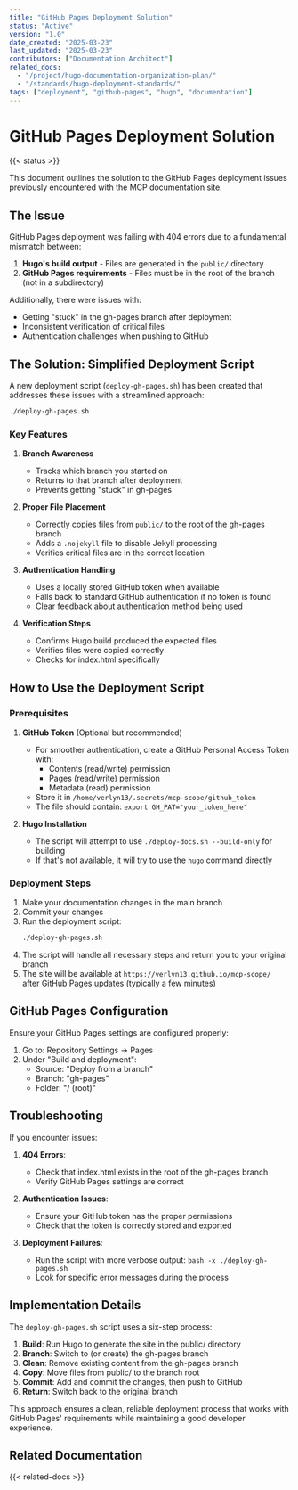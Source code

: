 ```yaml
---
title: "GitHub Pages Deployment Solution"
status: "Active"
version: "1.0"
date_created: "2025-03-23"
last_updated: "2025-03-23"
contributors: ["Documentation Architect"]
related_docs:
  - "/project/hugo-documentation-organization-plan/"
  - "/standards/hugo-deployment-standards/"
tags: ["deployment", "github-pages", "hugo", "documentation"]
---
```


# GitHub Pages Deployment Solution

{{< status >}}

This document outlines the solution to the GitHub Pages deployment issues previously encountered with the MCP documentation site.

## The Issue

GitHub Pages deployment was failing with 404 errors due to a fundamental mismatch between:

1. **Hugo's build output** - Files are generated in the `public/` directory
2. **GitHub Pages requirements** - Files must be in the root of the branch (not in a subdirectory)

Additionally, there were issues with:
- Getting "stuck" in the gh-pages branch after deployment
- Inconsistent verification of critical files
- Authentication challenges when pushing to GitHub

## The Solution: Simplified Deployment Script

A new deployment script (`deploy-gh-pages.sh`) has been created that addresses these issues with a streamlined approach:

```bash
./deploy-gh-pages.sh
```

### Key Features

1. **Branch Awareness**
   - Tracks which branch you started on
   - Returns to that branch after deployment
   - Prevents getting "stuck" in gh-pages

2. **Proper File Placement**
   - Correctly copies files from `public/` to the root of the gh-pages branch
   - Adds a `.nojekyll` file to disable Jekyll processing
   - Verifies critical files are in the correct location

3. **Authentication Handling**
   - Uses a locally stored GitHub token when available
   - Falls back to standard GitHub authentication if no token is found
   - Clear feedback about authentication method being used

4. **Verification Steps**
   - Confirms Hugo build produced the expected files
   - Verifies files were copied correctly
   - Checks for index.html specifically

## How to Use the Deployment Script

### Prerequisites

1. **GitHub Token** (Optional but recommended)
   - For smoother authentication, create a GitHub Personal Access Token with:
     - Contents (read/write) permission
     - Pages (read/write) permission 
     - Metadata (read) permission
   - Store it in `/home/verlyn13/.secrets/mcp-scope/github_token`
   - The file should contain: `export GH_PAT="your_token_here"`

2. **Hugo Installation**
   - The script will attempt to use `./deploy-docs.sh --build-only` for building
   - If that's not available, it will try to use the `hugo` command directly

### Deployment Steps

1. Make your documentation changes in the main branch
2. Commit your changes
3. Run the deployment script:
   ```bash
   ./deploy-gh-pages.sh
   ```
4. The script will handle all necessary steps and return you to your original branch
5. The site will be available at `https://verlyn13.github.io/mcp-scope/` after GitHub Pages updates (typically a few minutes)

## GitHub Pages Configuration

Ensure your GitHub Pages settings are configured properly:

1. Go to: Repository Settings → Pages
2. Under "Build and deployment":
   - Source: "Deploy from a branch"
   - Branch: "gh-pages"
   - Folder: "/ (root)"

## Troubleshooting

If you encounter issues:

1. **404 Errors**: 
   - Check that index.html exists in the root of the gh-pages branch
   - Verify GitHub Pages settings are correct

2. **Authentication Issues**:
   - Ensure your GitHub token has the proper permissions
   - Check that the token is correctly stored and exported

3. **Deployment Failures**:
   - Run the script with more verbose output: `bash -x ./deploy-gh-pages.sh`
   - Look for specific error messages during the process

## Implementation Details

The `deploy-gh-pages.sh` script uses a six-step process:

1. **Build**: Run Hugo to generate the site in the public/ directory
2. **Branch**: Switch to (or create) the gh-pages branch
3. **Clean**: Remove existing content from the gh-pages branch
4. **Copy**: Move files from public/ to the branch root
5. **Commit**: Add and commit the changes, then push to GitHub
6. **Return**: Switch back to the original branch

This approach ensures a clean, reliable deployment process that works with GitHub Pages' requirements while maintaining a good developer experience.

## Related Documentation

{{< related-docs >}}